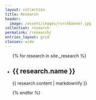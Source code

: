 ```yaml
---
layout: collection
title: Research
header:
  image: /assets/images/rsrchbanner.jpg
collection: research
permalink: /research/
entries_layout: grid
classes: wide
---
```



<ul>
    {% for research in site._research %}
    <li>
      <h2>{{ research.name }}</h2>
      <p>{{ research.content | markdownify }}</p>
    </li>
  {% endfor %}
</ul>
